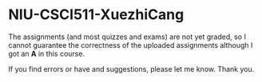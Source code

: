# NIU-CSCI511-XuezhiCang

The assignments (and most quizzes and exams) are not yet graded, so I cannot guarantee the correctness of the uploaded assignments although I got an **A** in this course.

If you find errors or have and suggestions, please let me know. Thank you.

